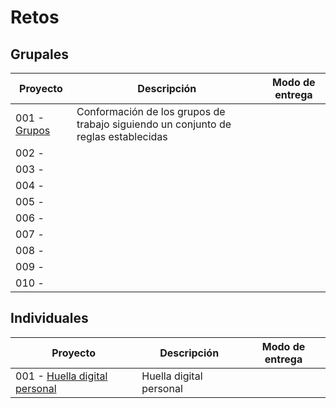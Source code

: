 # Retos

## Grupales

Proyecto|Descripción|Modo de entrega
-|-|-
001 - [Grupos](01-grupos.md) | Conformación de los grupos de trabajo siguiendo un conjunto de reglas establecidas|
002 - | |
003 - | |
004 - | |
005 - | |
006 - | |
007 - | |
008 - | |
009 - | |
010 - | |

## Individuales

Proyecto|Descripción|Modo de entrega
-|-|-
001 - [Huella digital personal](01-huellaDigitalPersonal.md)|Huella digital personal|
